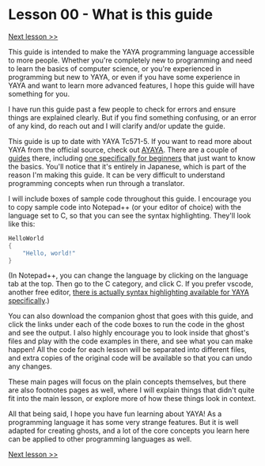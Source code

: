 # Lesson 00 - What is this guide

[Next lesson >>](https://github.com/Zichqec/YAYA_Fundamentals/blob/main/Module%200%20-%20Overview/01%20-%20What%20is%20YAYA.md)


This guide is intended to make the YAYA programming language accessible to more people. Whether you're completely new to programming and need to learn the basics of computer science, or you're experienced in programming but new to YAYA, or even if you have some experience in YAYA and want to learn more advanced features, I hope this guide will have something for you.

I have run this guide past a few people to check for errors and ensure things are explained clearly. But if you find something confusing, or an error of any kind, do reach out and I will clarify and/or update the guide.

This guide is up to date with YAYA Tc571-5. If you want to read more about YAYA from the official source, check out [AYAYA](http://emily.shillest.net/ayaya/index.php). There are a couple of [guides](https://emily.shillest.net/ayaya/index.php?%E3%83%9E%E3%83%8B%E3%83%A5%E3%82%A2%E3%83%AB/%E6%96%87%E6%B3%95) there, including [one specifically for beginners](https://emily.shillest.net/ayaya/index.php?%E3%83%9E%E3%83%8B%E3%83%A5%E3%82%A2%E3%83%AB/%E5%9F%BA%E6%9C%AC) that just want to know the basics. You'll notice that it's entirely in Japanese, which is part of the reason I'm making this guide. It can be very difficult to understand programming concepts when run through a translator.

I will include boxes of sample code throughout this guide. I encourage you to copy sample code into Notepad++ (or your editor of choice) with the language set to C, so that you can see the syntax highlighting. They'll look like this:

```c
HelloWorld
{
	"Hello, world!"
}
```

(In Notepad++, you can change the language by clicking on the language tab at the top. Then go to the C category, and click C. If you prefer vscode, another free editor, [there is actually syntax highlighting available for YAYA specifically](https://marketplace.visualstudio.com/items?itemName=steve02081504.ayaya).)

You can also download the companion ghost that goes with this guide, and click the links under each of the code boxes to run the code in the ghost and see the output. I also highly encourage you to look inside that ghost's files and play with the code examples in there, and see what you can make happen! All the code for each lesson will be separated into different files, and extra copies of the original code will be available so that you can undo any changes.

These main pages will focus on the plain concepts themselves, but there are also footnotes pages as well, where I will explain things that didn't quite fit into the main lesson, or explore more of how these things look in context.

All that being said, I hope you have fun learning about YAYA! As a programming language it has some very strange features. But it is well adapted for creating ghosts, and a lot of the core concepts you learn here can be applied to other programming languages as well.

[Next lesson >>](https://github.com/Zichqec/YAYA_Fundamentals/blob/main/Module%200%20-%20Overview/01%20-%20What%20is%20YAYA.md)
